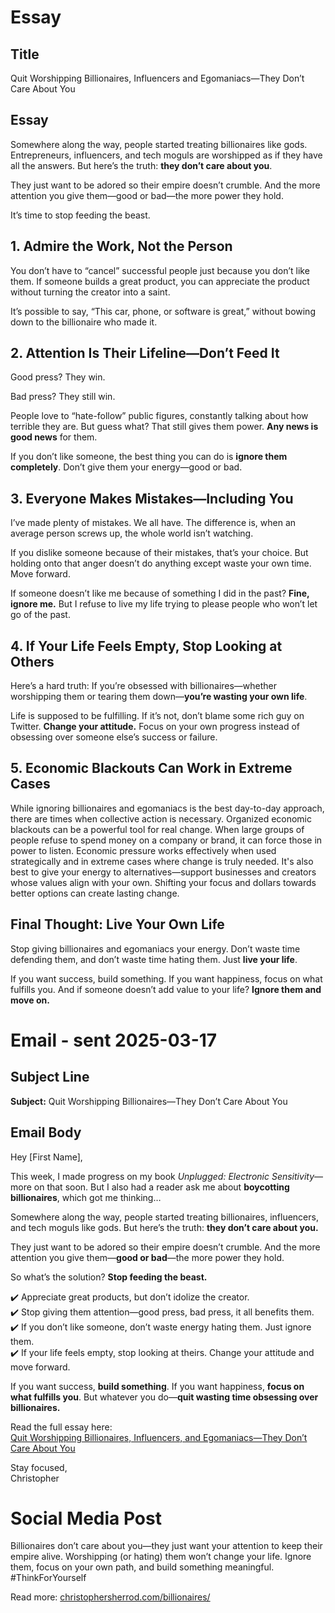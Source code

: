 # Essay
## Title
Quit Worshipping Billionaires, Influencers and Egomaniacs—They Don’t Care About You
## Essay
Somewhere along the way, people started treating billionaires like gods. Entrepreneurs, influencers, and tech moguls are worshipped as if they have all the answers. But here’s the truth: **they don’t care about you**.

  

They just want to be adored so their empire doesn’t crumble. And the more attention you give them—good or bad—the more power they hold.

  

It’s time to stop feeding the beast.

  

## 1. Admire the Work, Not the Person

You don’t have to “cancel” successful people just because you don’t like them. If someone builds a great product, you can appreciate the product without turning the creator into a saint.

  

It’s possible to say, “This car, phone, or software is great,” without bowing down to the billionaire who made it.

  

## 2. Attention Is Their Lifeline—Don’t Feed It

Good press? They win.

Bad press? They still win.

  

People love to “hate-follow” public figures, constantly talking about how terrible they are. But guess what? That still gives them power. **Any news is good news** for them.

  

If you don’t like someone, the best thing you can do is **ignore them completely**. Don’t give them your energy—good or bad.

  

## 3. Everyone Makes Mistakes—Including You

I’ve made plenty of mistakes. We all have. The difference is, when an average person screws up, the whole world isn’t watching.

  

If you dislike someone because of their mistakes, that’s your choice. But holding onto that anger doesn’t do anything except waste your own time. Move forward.

  

If someone doesn’t like me because of something I did in the past? **Fine, ignore me.** But I refuse to live my life trying to please people who won’t let go of the past.

  

## 4. If Your Life Feels Empty, Stop Looking at Others

Here’s a hard truth: If you’re obsessed with billionaires—whether worshipping them or tearing them down—**you’re wasting your own life**.

  

Life is supposed to be fulfilling. If it’s not, don’t blame some rich guy on Twitter. **Change your attitude.** Focus on your own progress instead of obsessing over someone else’s success or failure.

  

## 5. Economic Blackouts Can Work in Extreme Cases

  

While ignoring billionaires and egomaniacs is the best day-to-day approach, there are times when collective action is necessary. Organized economic blackouts can be a powerful tool for real change. When large groups of people refuse to spend money on a company or brand, it can force those in power to listen. Economic pressure works effectively when used strategically and in extreme cases where change is truly needed. It's also best to give your energy to alternatives—support businesses and creators whose values align with your own. Shifting your focus and dollars towards better options can create lasting change.

  

## Final Thought: Live Your Own Life

Stop giving billionaires and egomaniacs your energy. Don’t waste time defending them, and don’t waste time hating them. Just **live your life**.

  

If you want success, build something. If you want happiness, focus on what fulfills you. And if someone doesn’t add value to your life? **Ignore them and move on.**
# Email - sent 2025-03-17
## Subject Line
**Subject:** Quit Worshipping Billionaires—They Don’t Care About You  
## Email Body
Hey [First Name],  

This week, I made progress on my book *Unplugged: Electronic Sensitivity*—more on that soon. But I also had a reader ask me about **boycotting billionaires**, which got me thinking…  

Somewhere along the way, people started treating billionaires, influencers, and tech moguls like gods. But here’s the truth: **they don’t care about you.**  

They just want to be adored so their empire doesn’t crumble. And the more attention you give them—**good or bad**—the more power they hold.  

So what’s the solution? **Stop feeding the beast.**  

✔️ Appreciate great products, but don’t idolize the creator.  
✔️ Stop giving them attention—good press, bad press, it all benefits them.  
✔️ If you don’t like someone, don’t waste energy hating them. Just ignore them.  
✔️ If your life feels empty, stop looking at theirs. Change your attitude and move forward.  

If you want success, **build something**. If you want happiness, **focus on what fulfills you**. But whatever you do—**quit wasting time obsessing over billionaires.**  

Read the full essay here:  
[Quit Worshipping Billionaires, Influencers, and Egomaniacs—They Don’t Care About You](https://christophersherrod.com/billionaires/)  

Stay focused,  
Christopher

# Social Media Post
Billionaires don’t care about you—they just want your attention to keep their empire alive. Worshipping (or hating) them won’t change your life. Ignore them, focus on your own path, and build something meaningful. #ThinkForYourself  

Read more: [christophersherrod.com/billionaires/](https://christophersherrod.com/billionaires/)